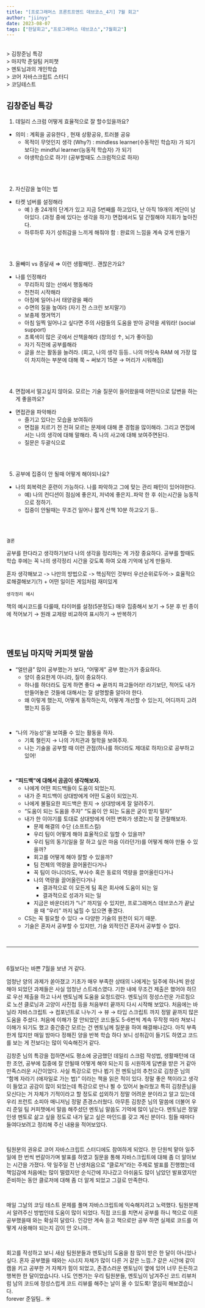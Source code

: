 ```yaml
---
title: "[프로그래머스 프론트프앤드 데브코스_4기] 7월 회고"
author: "jiinyy"
date: 2023-08-07
tags: ["한달회고","프로그래머스 데브코스","7월회고"]
---
```


<br>
> 김창준님 특강  <br>
> 마지막 준일팀 커피챗 <br>
> 멘토님과의 개인학습 <br>
> 코어 자바스크립트 스터디 <br>
> 코딩테스트

<br>

## 김창준님 특강

1. 데일리 스크럼 어떻게 효율적으로 잘 할수있을까요?
- 의미 :  계획을 공유한다 , 현재 상황공유, 트러블 공유
    - 목적이 무엇인지 생각 (Why?) : mindless learner(수동적인 학습자) 가 되기보다는 mindful learner(능동적 학습자) 가 되기
    - 야생학습으로 하기!  (공부할때도 스크럼적으로 하자)

<br>
<br>

2. 자신감을 높이는 법
- 타켓 넘버를 설정해라
    - 예 ) 총 24개의 단계가 있고 지금 5번째를 하고있다, 난 아직 19개의 계단이 남아있다. (과정 중에 있다는 생각을 하기) 면접에서도 덜 간절해야 지휘가 높아진다.
    - 하루하루 자기 성취감을 느끼게 해줘야 함 : 완료의 느낌을 계속 갖게 만들기

<br>
<br>

3. 올빼미 vs 종달새 ⇒ 이런 생활패턴.. 괜찮은가요?
- 나를 인정해라
    - 무리하지 않는 선에서 행동해라
    - 천천히 시작해라
    - 아침에 일어나서 태양광을 째라
    - 수면의 질을 높여라 (자기 전 스크린 보지말기)
    - 보충제 챙겨먹기
    - 아침 일찍 일어나고 싶다면 주의 사람들의 도움을 받아 공약을 세워라! (social support)
    - 초록색이 많은 곳에서 산책을해라 (창의성 ↑, 뇌가 좋아짐)
    - 자기 직전에 공부를해라
    - 글을 쓰는 활동을 늘려라. (회고, 나의 생각 등등.. 나의 머릿속 RAM 에 가장 많이 차지하는 부분에 대해 쭉 ~ 써보기 15분 → 머리가 시워해짐)

<br>
<br>

4. 면접에서 떨고싶지 않아요. 모르는 기술 질문이 들어왔을때 어떤식으로 답변을 하는게 좋을까요?
- 면접관을 파악해라
    - 즐기고 있다는 모습을 보여줘라
    - 면접을 치르기 전 전혀 모르는 문제에 대해 푼 경험을 많이해라. 그리고 면접에서는 나의 생각에 대해 말해라. 즉 나의 사고에 대해 보여주면된다.
    - 질문은 두괄식으로

<br>
<br>

5. 공부에 집중이 안 될때 어떻게 해야되나요?
- 나의 회복력은 훈련이 가능하다. 나를 파악하고 그에 맞는 관리 패턴이 있어야한다.
    - 예) 나의 컨디션이 점심에 좋은지, 저녁에 좋은지..파악 한 후 쉬는시간을 능동적으로 정하기.
    - 집중이 안될때는 무조건 일어나 짧게 산책 10분 하고오기 등..

<br>
<br>


`결론` 

공부를 한다라고 생각하기보다 나의 생각을 정리하는 게 가장 중요하다. 공부를 할때도 학습 후에는 꼭 나의 생각정리 시간을 갖도록 하여 오래 기억에 남게 만들자. 

혼자 생각해보고 -> 나만의 방법으로 -> 핵심적인 것부터 우선순위로두어-> 효율적으로해결해보기(?) + 어떤 일이든 게임처럼 재미있게 

`생각정리 예시`

책의 예시코드를 다룰때, 타이머를 설정(5분정도) 매우 집중해서 보기 → 5분 후 빈 종이에 적어보기 → 원래 교제랑 비교하여 표시하기 → 반복하기

<br>
<br>

## 멘토님 마지막 커피챗 말씀

- “얼만큼” 많이 공부했는가 보다, “어떻게” 공부 했는가가 중요하다.
    - 양이 중요한게 아니라, 질이 중요하다.
    - 하나를 하더라도 깊게 하면 좋다 ⇒ 끝까지 파고들어라! 라기보단, 적어도 내가 만들어놓은 것들에 대해서는 잘 설명할줄 알아야 한다.
    - 왜 이렇게 했는지, 어떻게 동작하는지, 어떻게 개선할 수 있는지, 어디까지 고려했는지 등등

<br>

- “나의 가능성”을 보여줄 수 있는 활동을 하자.
    - 기록 챌린지 → 나의 가치관과 철학을 보여주자.
    - 나는 기술을 공부할 때 이런 관점(하나를 하더라도 제대로 하자)으로 공부하고 있어!

<br>

- **“피드백”에 대해서 곰곰이 생각해보자.**
    - 나에게 어떤 피드백들이 도움이 되었는지.
    - 내가 준 피드백이 상대방에게 어떤 도움이 되었는지.
    - 나에게 불필요한 피드백은 뭔지 → 상대방에게 잘 알려주기.
    - “도움이 되는 도움을 주자”
    “도움이 안 되는 도움은 굳이 받지 말자”
    - 내가 한 이야기를 토대로 상대방에게 어떤 변화가 생겼는지 잘 관찰해보자.
        - 문제 해결의 수단 (소프트스킬)
        - 우리 팀이 어떻게 해야 효율적으로 일할 수 있을까?
        - 우리 팀의 동기(일을 잘 하고 싶은 마음 이라던가)를 어떻게 해야 만들 수 있을까?
        - 회고를 어떻게 해야 잘할 수 있을까?
        - 팀 전체의 역량을 끌어올린다거나
        - 꼭 팀이 아니더라도, 부사수 혹은 동료의 역량을 끌어올린다거나
        - 나의 역량을 끌어올린다거나
            - 결과적으로 이 모든게 팀 혹은 회사에 도움이 되는 일
            - 결과적으로 성과가 되는 일
        - 지금은 바운더리가 “나” 까지일 수 있지만, 프로그래머스 데브코스가 끝났을 때 “우리” 까지 넓힐 수 있으면 좋겠다.
    - CS는 꼭 필요할 수 있다 → 다양한 기술의 원천이 되기 때문.
    - 기술은 혼자서 공부할 수 있지만, 기술 외적인건 혼자서 공부할 수 없다.

<br>


---
<br>


<p> 6월보다는 바쁜 7월을 보낸 거 같다. </p> 엄청난 양의 과제가 쏟아졌고 기초가 매우 부족한 상태의 나에게는 일주에 하나씩 완성해야 되었던 과제들은 사실 엄청난 스트레스였다. 기한 내에 무조건 제출은 했어야 하므로 우선 제출을 하고 나서 멘토님께 도움을 요청드렸다. 멘토님의 정성스런운 가르침으로 노션 클로닝과 고양이 사진첩 등을 처음부터 끝까지 다시 시작해 보았다. 처음에는 바닐라 자바스크립트 → 컴포넌트로 나누기 → 뷰 → 타입 스크립트 까지 정말 끝까지 많은 도움을 주셨다. 처음에 이해가 잘 안되었던 코드들도 5-6번씩 계속 무작정 따라 쳐보니 이해가 되기도 했고 중간중간 모르는 건 멘토님께 질문을 하여 해결해나갔다. 아직 부족한게 많지만 매일 밤마다 정해진 양을 반복 학습 하다 보니 성취감이 들기도 하였고 코드를 보는 게 전보다는 많이 익숙해진거 같다.

<br>

김창준 님의 특강을 접하면서도 평소에 궁금했던 데일리 스크럼 작성법, 생활패턴에 대한 조언, 공부에 집중에 잘 안될때 어떻게 해야 되는지 등 시원하게 답변을 받은 거 같아 만족스러운 시간이었다. 사실 특강으로 만나 뵙기 전 멘토님의 추천으로 김창준 님의 “함께 자라기 (애자일로 가는 법)” 이라는 책을 읽은 적이 있다. 정말 좋은 책이라고 생각이 들었고 공감이 많이 되었는데 특강으로 만나 뵐 수 있어서 놀라웠고 특히 김창준님을 모신다는 거 자체가 기적이라고 할 정도로 섭외하기 정말 어려운 분이라고 알고 있는데 우리 프런트 소피아 매니저님 정말 존경스러웠다.
아무튼 김창준 님의 말씀에 더불어 우리 준일 팀 커피챗에서 말씀 해주셨던 멘토님 말씀도 기억에 많이 남는다. 멘토님은 정말 인생 멘토로 삶고 싶을 정도로 내가 닮고 싶은 마인드를 갖고 계신 분이다. 힘들 때마다 들여다보려고 정리해 주신 내용을 적어보았다. 

<br>

팀원분의 권유로 코어 자바스크립트 스터디에도 참여하게 되었다. 한 단원씩 맡아 일주일에 한 번씩 번갈아가며 발표를 하였고 질문을 통해 자바스크립트에 대해 좀 더 알아보는 시간을 가졌다. 약 일주일 전 난생처음으로 “클로저”라는 주제로 발표를 진행했는데 책임감에 처음에는 많이 떨렸지만 순식간에 지나갔고 아쉬움도 많이 남았던 발표였지만 준비하는 동안 클로저에 대해 좀 더 알게 되었고 그걸로 만족한다.

<br>

매일 그날의 코딩 테스트 문제를 풀며 자바스크립트에 익숙해지려고 노력했다. 팀원분께서 알려주신 방법인데 도움이 많이 되었다. 직접 코드를 치면서 공부를 하니 책으로 이론 공부했을때 와는 확실히 달랐다. 인강만 계속 듣고 책으로만 공부 하면 실제로 코드를 어떻게 사용해야 되는지 감이 안 오니까.. 

<br>

회고를 작성하고 보니 새삼 팀원분들과 멘토님의 도움을 참 많이 받은 한 달이 아니었나 싶다. 혼자 공부했을 때와는 시너지 자체가 많이 다른 거 같은 느낌..? 같은 시간에 같이 캠을 키고 공부한 거 자체가 힘이 되었고, 존경스러운 멘토님이 옆에 있어 너무 든든하고 행복한 한 달이었습니다. 나도 언젠가는 우리 팀원분들, 멘토님이 남겨주신 코드 리뷰처럼 남의 코드에 정성스럽게 코드 리뷰를 해주는 날이 올 수 있도록! 열심히 해보겠습니다.
<br>
forever 준일팀.. ☀️